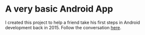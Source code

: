 # A very basic Android App

I created this project to help a friend take his first steps in Android development back in 2015. Follow the conversation [here](https://github.com/e-Insight/AndroidApp/commit/d2213a7afaf0024ca34d9c395704630fcf01ffea).
